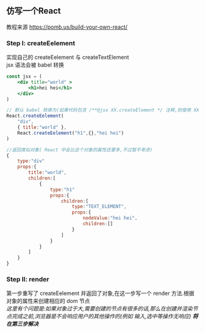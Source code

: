 ## 仿写一个React

教程来源 https://pomb.us/build-your-own-react/

### Step I: createEelement
实现自己的 createEelement 与 createTextElement  
jsx 语法会被 babel 转换
```jsx
const jsx = (
    <div title="world" >
        <h1>hei hei</h1>
    </div>
)   

// 默认 babel 转换为(如果代码包含 /**@jsx XX.createElement */ 注释,则使用 XX.createElement 替换 React.createEelement ):
React.createEelement(
    "div",
    { title:"world" },
    React.createEelement("h1",{},"hei hei")
)

//返回类似对象( React 中会比这个对象的属性还要多,不过暂不考虑)
{
    type:"div"
    props:{
        title:"world",
        children:[
            {
                type:"h1"
                props:{
                    children:[
                        type:"TEXT_ELEMENT",
                        props:{
                            nodeValue:"hei hei",
                            children:[]
                        }
                    ]
                }
            }
        ]
    }
}
```

### Step II: render
第一步重写了 createEelement 并返回了对象,在这一步写一个 render 方法.根据对象的属性来创建相应的 dom 节点  
*这里有个问题是:如果对象过于大,需要创建的节点有很多的话,那么在创建并渲染节点完成之前,浏览器是不会响应用户的其他操作的(例如 输入,选中等操作无响应) **将在第三步解决***